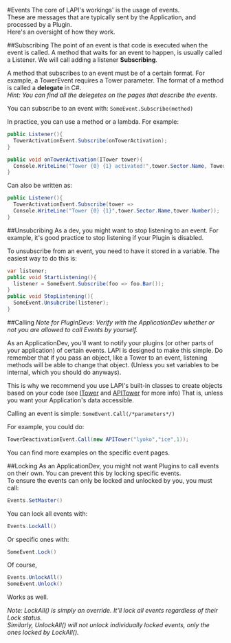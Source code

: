 #Events
The core of LAPI's workings' is the usage of events.<br>
These are messages that are typically sent by the Application, and processed by a Plugin.<br>
Here's an oversight of how they work.

##Subscribing
The point of an event is that code is executed when the event is called.
A method that waits for an event to happen, is usually called a Listener.
We will call adding a listener **Subscribing**.

A method that subscribes to an event must be of a certain format.
For example, a TowerEvent requires a Tower parameter.
The format of a method is called a **delegate** in C#.<br>
*Hint: You can find all the delegetes on the pages that describe the events.*

You can subscribe to an event with:
``SomeEvent.Subscribe(method)``

In practice, you can use a method or a lambda.
For example:
```csharp
public Listener(){
  TowerActivationEvent.Subscribe(onTowerActivation);
}

public void onTowerActivation(ITower tower){
  Console.WriteLine("Tower {0} {1} activated!",tower.Sector.Name, Tower.Number);
}
```
Can also be written as:
```csharp
public Listener(){
  TowerActivationEvent.Subscribe(tower =>
  Console.WriteLine("Tower {0} {1}",tower.Sector.Name,tower.Number));
}

```
##Unsubcribing
As a dev, you might want to stop listening to an event.
For example, it's good practice to stop listening if your Plugin is disabled.

To unsubscribe from an event, you need to have it stored in a variable.
The easiest way to do this is:
```csharp
var listener;
public void StartListening(){
  listener = SomeEvent.Subscribe(foo => foo.Bar());
}
public void StopListening(){
  SomeEvent.Unsubcribe(listener);
}

```



##Calling
*Note for PluginDevs: Verify with the ApplicationDev whether or not you are allowed to call Events by yourself.*

As an ApplicationDev, you'll want to notify your plugins (or other parts of your application) of certain events.
LAPI is designed to make this simple.
Do remember that if you pass an object, like a Tower to an event, listening methods will be able to change that object. (Unless you set variables to be internal, which you should do anyways).

This is why we recommend you use LAPI's built-in classes to create objects based on your code (see [ITower](./Interfaces/ITower) and [APITower](./VirtualStructures/APITower) for more info)
That is, unless you want your Application's data accessible.

Calling an event is simple:
``SomeEvent.Call(/*parameters*/)``

For example, you could do:
```csharp
TowerDeactivationEvent.Call(new APITower("lyoko","ice",1));
```
You can find more examples on the specific event pages.

##Locking
As an ApplicationDev, you might not want Plugins to call events on their own. You can prevent this by locking specific events.<br>
To ensure the events can only be locked and unlocked by you, you must call:
```csharp
Events.SetMaster()
```
You can lock all events with:
```csharp
Events.LockAll()
```
Or specific ones with:
```csharp
SomeEvent.Lock()
```
Of course,
```csharp
Events.UnlockAll()
SomeEvent.Unlock()
```
Works as well.

*Note: LockAll() is simply an override. It'll lock all events regardless of their Lock status.*<br>
*Similarly, UnlockAll() will not unlock individually locked events, only the ones locked by LockAll().*
